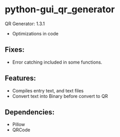 # python-gui_qr_generator
QR Generator: 1.3.1
- Optimizations in code

## Fixes:
- Error catching included in some functions.
 
## Features:
- Compiles entry text, and text files
- Convert text into Binary before convert to QR

## Dependencies:
- Pillow
- QRCode